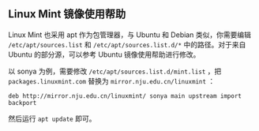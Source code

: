
## Linux Mint 镜像使用帮助

Linux Mint 也采用 apt 作为包管理器，与 Ubuntu 和 Debian 类似，你需要编辑 `/etc/apt/sources.list` 和 `/etc/apt/sources.list.d/*` 中的路径。对于来自 Ubuntu 的部分源，可以参考 Ubuntu 镜像使用帮助进行修改。

以 sonya 为例，需要修改 `/etc/apt/sources.list.d/mint.list` ，把 `packages.linuxmint.com` 替换为 `mirror.nju.edu.cn/linuxmint` ：

```text
deb http://mirror.nju.edu.cn/linuxmint/ sonya main upstream import backport
```

然后运行 `apt update` 即可。
